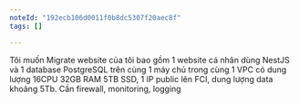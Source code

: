 ```yaml
---
noteId: "192ecb106d0011f0b8dc5307f20aec8f"
tags: []

---
```


Tôi muốn Migrate website của tôi bao gồm 1 website cá nhân dùng NestJS và 1 database PostgreSQL trên cùng 1 máy chủ trong cùng 1 VPC có dung lượng 16CPU 32GB RAM 5TB SSD, 1 IP public lên FCI, dung lượng data khoảng 5Tb. Cần firewall, monitoring, logging
